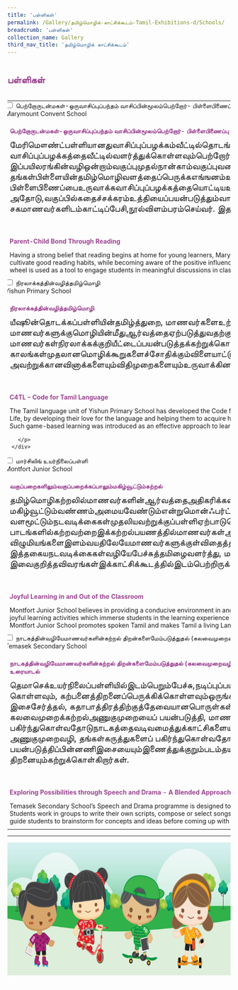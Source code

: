 ```yaml
---
title: 'பள்ளிகள்'
permalink: /Gallery/தமிழ்மொழிக்-காட்சிக்கூடம்-Tamil-Exhibitions-d/Schools/
breadcrumb: 'பள்ளிகள்'
collection_name: Gallery
third_nav_title: 'தமிழ்மொழிக் காட்சிக்கூடம்'
---
```


<h2 style="padding-top:12px;color:#9b4490;">பள்ளிகள்</h2>
<html>
<head>
<style>
 
.hl{
    display: inline-block;
    padding: 12px 20px;
    text-align: center;
    text-decoration: none;
    color: #fff;
    background-color: #4372d6;
    border-radius: 6px;
    outline: 0;
    cursor: pointer;
    margin-right: 10px;
    margin-bottom: 7px;
    width: 120px;
}
.tbl{
    border:0 none;
    padding:0; 
    margin:0;
    border-collapse: collapse;
}
.tbl a {
    position:absolute;
    margin-left: -100px;
}
.atab {
    margin-bottom: 5px;
    width: 87%;
    height:auto;
    margin-left: -5px;
    }
    
    @media only screen and (max-width: 600px) {
   .atab{
  width:69%;
  }
}
</style>
<!-- Global site tag (gtag.js) - Google Ads: 726049306 -->
<script async src="https://www.googletagmanager.com/gtag/js?id=AW-726049306"></script>
<script>
  window.dataLayer = window.dataLayer || [];
  function gtag(){dataLayer.push(arguments);}
  gtag('js', new Date());
  gtag('config', 'AW-726049306');
</script>
</head>
<body>
 <br/>
  <table class="tbl">
<tr>
<td style="border:0 none;padding: 0; margin:0;">
<div class="atab">
      <input id="tab-1" type="checkbox" name="tab">
      <label for="tab-1" class="lbTM">பெற்றோருடன்மகள்-ஒருவாசிப்புப்பந்தம்
வாசிப்பின்மூலம்பெற்றோர்- பிள்ளைபிணைப்பு
ி<br/>Marymount Convent School</label>
      <div class="tab-content">
      <h4 style="padding-top:12px;margin:10px;color:#9b4490;font-size=25px;">பெற்றோருடன்மகள்-ஒருவாசிப்புப்பந்தம்
வாசிப்பின்மூலம்பெற்றோர்- பிள்ளைபிணைப்பு
</h4>
      <p style="margin:10px; font-size:20px;">
      மேரிமௌண்ட்பள்ளியானதுவாசிப்புப்பழக்கம்வீட்டில்தொடங்குகிறதுஎன்பதைமுழுமையாகநம்புகிறது. வாசிப்புப்பழக்கத்தைவீட்டில்வளர்த்துக்கொள்ளவும்பெற்றோர்களுடன்கூட்டுறவைஉருவாக்கவும்ஆண்டுதோறும்வாசிப்புப்பயிலரங்கைப்பள்ளிநடத்திவருகிறது. இப்பயிலரங்கின்வழிஒன்றாம்வகுப்புமுதல்நான்காம்வகுப்புவரையிலானமாணவர்களதுபெற்றோர்கள்வாசிக்கும்பழக்கம் தங்கள்பிள்ளையின்தமிழ்மொழிவளத்தைப்பெருக்கஎங்ஙனம்உறுதுணைபுரிகிறதுஎன்பதைஅறிந்துகொள்வர். மேலும்,பெற்றோர்-பிள்ளைபிணைப்பைஉருவாக்கவாசிப்புப்பழக்கத்தையொட்டியஉத்திகளும்அவற்றைப் பயன்படுத்திவெற்றிகண்டபெற்றோர்களின்அனுபவங்களும்பகிர்ந்துகொள்ளப்படும். அதோடு,வகுப்பில்கதைச்சக்கரம்உத்தியைப்பயன்படுத்தும்வாசிப்புநடவடிக்கையைப்பற்றிப்பகிர்ந்துகொள்ளப்படும். இறுதியாக, ‘நான்வாசித்தநூல்’ என்னும்நடவடிக்கையின்மூலம்மாணவர்கள்வாசித்தநூலைச் சகமாணவர்களிடம்காட்டிப்பேசி,நூல்விளம்பரம்செய்வர். இதன்வழியேதமிழ்மொழியைவிரும்பிக்கற்கும்சூழல்உருவாக்கப்படுகிறது.
</p><br/>

<p><h4 style="padding-top:12px;margin:10px;color:#9b4490;font-size=25px;">Parent-Child Bond Through Reading</h4></p>
<p style="margin:10px;">Having a strong belief that reading begins at home for young learners, Marymount Convent School conducts workshops for parents of their Primary 1 to 4 students. Through these workshops, parents learn techniques to engage their children at home and cultivate good reading habits, while becoming aware of the positive influence of reading on the language acquisition skills of children. The sharing will also include the bonding experiences of parents with their children while reading and how the story wheel is used as a tool to engage students in meaningful discussions in class and  how students motivate their peers to read via the activity titled A Story-book I Read
</p>
      </div>
</div>
</td>
<td style="border:0 none;padding: 0;" class="btnImg22">
</td>
</tr>
<tr>
<td style="border:0 none;padding: 0; margin:0;">
<div class="atab">
      <input id="tab-2" type="checkbox" name="tab">
      <label for="tab-2" class="lbTM">நிரலாக்கத்தின்வழித்தமிழ்மொழி<br/>Yishun Primary School</label>
      <div class="tab-content">
       <h4 style="padding-top:12px;margin:10px;color:#9b4490;font-size=25px;">நிரலாக்கத்தின்வழித்தமிழ்மொழி</h4>
       <p style="margin:10px;font-size:20px;">யீஷூன்தொடக்கப்பள்ளியின்தமிழ்த்துறை, மாணவர்களைஉற்சாகப்படுத்தவும்அவர்களதுதமிழ்மொழிக்கற்றலைமேம்படுத்தவும் ‘நிரலாக்கம்’ என்னும்குறியீட்டுமுறையைஅறிமுகப்படுத்தியது. மாணவர்களுக்குமொழியின்மீதுஆர்வத்தைஏற்படுத்துவதற்கும்மொழியில்மீள்திறன்களைவளர்த்துக்கொள்வதற்கும்இப்பயிற்சிஅடித்தளமாகஅமையும்என்பதுஅவர்களதுநம்பிக்கையாகும். முதலில், மாணவர்கள்நிரலாக்கக்குறியீட்டைப்பயன்படுத்தக்கற்றுக்கொண்டனர். அடுத்துஅவர்கள்குழுவாக‘SCRATCH’ என்றதொழில்நுட்பச்செயலியைப்பயன்படுத்திச்செய்யுள், ஒலிவேறுபாடு, காலங்கள்முதலானமொழிக்கூறுகளைச்சோதிக்கும்விளையாட்டுகளைஉருவாக்கினார்கள். பின்னர், திட்டப்பணியில்ஈடுபட்டு, விளையாட்டுகளைவடிவமைத்து, அவற்றுக்கானவினாக்களையும்விதிமுறைகளையும்உருவாக்கினர். பலபடிநிலைகளைக்கடந்தபிறகேமாணவர்களால்முழுமையானவிளையாட்டைஇந்தச்செயலியின்வாயிலாகத்தயாரிக்கமுடிந்தது</p><br/>
       <p><h4 style="padding-top:12px;margin:10px;color:#9b4490;font-size=25px;">C4TL – Code for Tamil Language</h4></p>
        <p style="margin:10px;">
          The Tamil language unit of Yishun Primary School has developed the Code for Tamil Language (C4TL), an innovative programme to engage and motivate pupils in the learning of Tamil. The teachers hope that this programme can enable pupils to Learn for Life, by developing their love for the language and helping them to acquire higher language proficiency. 
<br/>
Such game-based learning was introduced as an effective approach to learn the language, giving greater autonomy to the pupils to plan and design games, create questions, develop codes and programme the codes via the SCRATCH application.

        </p>
      </div>
</div>
</td>
<td style="border:0 none;padding: 0;" class="btnImg22">
</td>
</tr>
<tr>
<td style="border:0 none;padding: 0; margin:0;">
<div class="atab">
      <input id="tab-3" type="checkbox" name="tab">
      <label for="tab-3">மார்சிலிங் உயர்நிலைப்பள்ளி<br/>Montfort Junior School</label>
      <div class="tab-content">
       <h4 style="padding-top:12px;margin:10px;color:#9b4490;font-size=25px;">வகுப்பறைகளிலும்வகுப்பறைக்கப்பாலும்மகிழ்வூட்டும்கற்றல்

</h4>
       <p style="margin:10px;font-size:20px;">தமிழ்மொழிகற்றலில்மாணவர்களின்ஆர்வத்தைஅதிகரிக்கவகுப்பறைகளிலும்வகுப்பறைக்கப்பாலும்நிகழும்அவர்களதுகற்றல், மகிழ்வூட்டும்வண்ணம்அமையவேண்டும்என்றுமொன்ஃபர்ட்ஜூனியர்பள்ளிநம்புகிறது. இந்நோக்கத்தின்அடிப்படையில்கற்றல்பயணம், வளமூட்டும்நடவடிக்கைகள்முதலியவற்றுக்குப்பள்ளிஏற்பாடுசெய்துவருகிறது. தமிழ்மொழிப்பண்பாட்டைமாணவர்களதுமனத்தில்ஆழமாகப்பதியச்செய்யும்வகையில்கற்றல்பயணம்திட்டமிடப்படுகிறது. பாடங்களில்கற்றவற்றைஇக்கற்றல்பயணத்தில்மாணவர்கள்ஆழமாகக்கற்கவாய்ப்புகள்வழங்கப்படுகின்றன. மேலும், விழுமியங்களைஇளம்வயதிலேயேமாணவர்களுக்குள்விதைத்திடவும்மகிழ்வூட்டும்கற்றலுக்குவழிவகுக்கவும்வளமூட்டும்நடவடிக்கைகளுக்குப்பள்ளிஏற்பாடுசெய்துவருகிறது. இத்தகையநடவடிக்கைகள்வழியேபேச்சுத்தமிழைவளர்த்து, மாணவர்களிடையேதமிழ்மொழியைவாழும்மொழியாகநிலைபெறச்செய்யமொன்ஃபர்ட்ஜூனியர்பள்ளிதொடர்ந்துஊக்குவித்துவருகிறது. இவைகுறித்தவிவரங்கள்இக்காட்சிக்கூடத்தில்இடம்பெற்றிருக்கும்.
</p><br/>
       <p><h4 style="padding-top:12px;margin:10px;color:#9b4490;font-size=25px;">Joyful Learning in and Out of the Classroom</h4></p>
        <p style="margin:10px;">
         Montfort Junior School believes in providing a conducive environment in and out of the classroom in order to better engage students in language learning. Enrichment activities are planned to stimulate students’ interest in learning Tamil, and to provide joyful learning activities which immerse students in the learning experience and link to what is learnt in class. This approach not only make lessons more enjoyable but also develop character traits in the students at an early age. Through these activities, Montfort Junior School promotes spoken Tamil and makes Tamil a living Language among students through joyful learning experiences that also develops their speaking skills.
        </p>
      </div>
</div>
</td>
<td style="border:0 none;padding: 0;" class="btnImg22">
 </td>
</tr>
<tr>
<td style="border:0 none;padding: 0; margin:0;">
<div class="atab">
      <input id="tab-4" type="checkbox" name="tab">
      <label for="tab-4" class="lbTM">நாடகத்தின்வழியேமாணவர்களின்கற்றல் திறன்களைமேம்படுத்துதல் (கலவைமுறைவழிஅணுகுதல்)ி<br/>Temasek Secondary School</label>
      <div class="tab-content">
      <h4 style="padding-top:12px;margin:10px;color:#9b4490;font-size=25px;">நாடகத்தின்வழியேமாணவர்களின்கற்றல் திறன்களைமேம்படுத்துதல் (கலவைமுறைவழிஅணுகுதல்)<br/>
உரையாடல்</h4>
       <p style="margin:10px;font-size:20px;">தெமாசெக்உயர்நிலைப்பள்ளியில்இடம்பெறும்பேச்சு,நடிப்புப்பயிலரங்கின்மூலம்மாணவர்கள்தமிழ்மொழியைவிரும்பவும், தன்னம்பிக்கையைவளர்த்துக்கொள்ளவும், வாய்மொழித்திறன்களைமேம்படுத்திக் கொள்ளவும், கற்பனைத்திறனைப்பெருக்கிக்கொள்ளவும்ஒருங்கிணைந்தவாய்ப்பைப்பெறுகிறார்கள். 
நாடகப்பயிலரங்கில்மாணவர்கள்குழுக்களாகஇணைந்துநாடகவசனங்களைஎழுதுதல், பின்னணி இசைசேர்த்தல், கதாபாத்திரத்திற்குத்தேவையானபொருள்கள், உடைகள்ஆகியவற்றைத்தேர்ந்தெடுத்தல், தொழில்நுட்பக்கருவிகளைக் கையாளுதல்முதலியதிறன்களைப்பெறுகின்றனர். கலவைமுறைக்கற்றல்அணுகுமுறையைப் பயன்படுத்தி, மாணவர்கற்றல்தளத்தில்உடனிணைந்துகற்றல்
அணுகுமுறையின்வழி, மாணவர்கள்தங்கள்கருத்துகளைப் பகிர்ந்துகொள்வதோடுநாடகத்தைவடிவமைத்துக்காட்சிகளையும்உருவாக்குகின்றனர்.மாணவர்கள் கலவைமுறைக்கற்றல்அணுகுமுறையைப் பயன்படுத்தி, மாணவர்கற்றல்தளத்தில்உடனிணைந்துகற்றல்
அணுகுமுறைவழி,  தங்கள்கருத்துகளைப் பகிர்ந்துகொள்வதோடுநாடகத்தைவடிவமைத்துக்காட்சிகளையும்உருவாக்குகின்றனர். படப்பிடிப்புமுடிந்ததும்திருத்தியமைக்கும் (Editing) மென்பொருளைப் பயன்படுத்திப்பின்னணிஇசையையும்இணைத்துக்குறும்படம்தயாரிக்கின்றனர்.இதன்மூலம்நடிப்புத்திறனையும்பேச்சுவழிக்கருத்துப்பரிமாற்றத்திறனையும்குரல்வளத்திறனையும்ஒளிக்காட்சியைத்திருத்தியமைக்கும்திறனையும்கற்றுக்கொள்கிறார்கள்.

</p><br/>
        <p><h4 style="padding-top:12px;margin:10px;color:#9b4490;font-size=25px;">Exploring Possibilities through Speech and Drama - A Blended Approach</h4></p>
        <p style="margin:10px;">
        Temasek Secondary School’s Speech and Drama programme is designed to instil a love for Tamil in students as well as build their confidence in oral communication and nurturing their imagination and helping them explore new possibilities and scenarios. Students work in groups to write their own scripts, compose or select songs, design or source for props and create costumes for their own drama. In addition to the face-to-face sessions, the Singapore Student Learning Space (SLS) is also leveraged to guide students to brainstorm for concepts and ideas before coming up with their own drama production. Through the programme, students also learn basic acting, voice projection and video editing.
        </p>
      </div>
</div>
</td>
<td style="border:0 none;padding: 0;" class="btnImg22">
</td>
</tr>
</table>
<hr>
<div class="image">
  <img src="images/2021-08-04_MTLS_Web_Footer_600X250_300dpi.jpg" class="Image" width="1000" height="300"></div>
<div class="btntop"><a href="#top" style="text-decoration:none;"><span style="color:white"><b>Top</b></span></a></div>
